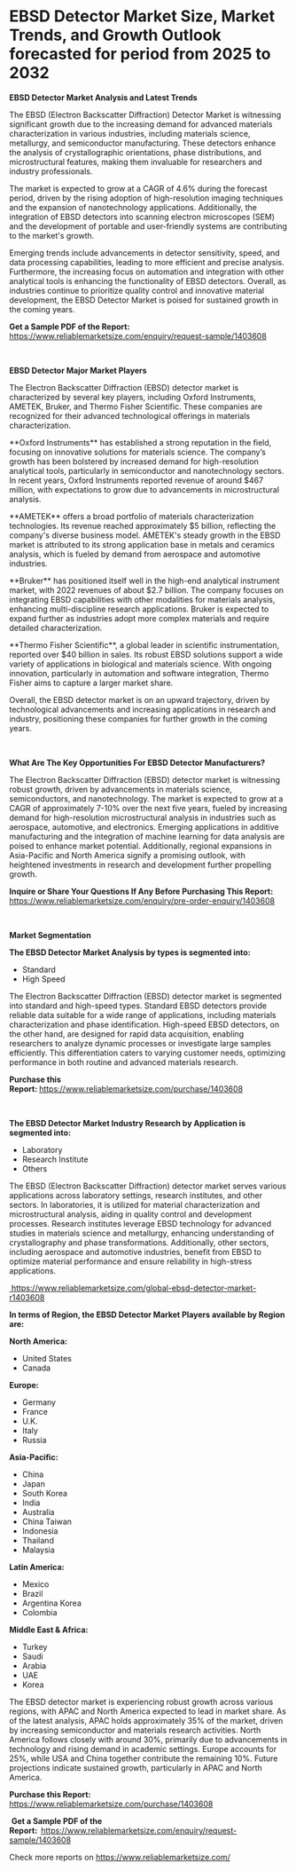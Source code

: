 <p><h1>EBSD Detector Market Size, Market Trends, and Growth Outlook forecasted for period from 2025 to 2032</h1></p><p><strong>EBSD Detector Market Analysis and Latest Trends</strong></p>
<p><p>The EBSD (Electron Backscatter Diffraction) Detector Market is witnessing significant growth due to the increasing demand for advanced materials characterization in various industries, including materials science, metallurgy, and semiconductor manufacturing. These detectors enhance the analysis of crystallographic orientations, phase distributions, and microstructural features, making them invaluable for researchers and industry professionals.</p><p>The market is expected to grow at a CAGR of 4.6% during the forecast period, driven by the rising adoption of high-resolution imaging techniques and the expansion of nanotechnology applications. Additionally, the integration of EBSD detectors into scanning electron microscopes (SEM) and the development of portable and user-friendly systems are contributing to the market's growth.</p><p>Emerging trends include advancements in detector sensitivity, speed, and data processing capabilities, leading to more efficient and precise analysis. Furthermore, the increasing focus on automation and integration with other analytical tools is enhancing the functionality of EBSD detectors. Overall, as industries continue to prioritize quality control and innovative material development, the EBSD Detector Market is poised for sustained growth in the coming years.</p></p>
<p><strong>Get a Sample PDF of the Report:&nbsp;</strong> <a href="https://www.reliablemarketsize.com/enquiry/request-sample/1403608?utm_campaign=2723&utm_medium=2&utm_source=Github&utm_content=ia&utm_term=28032025&utm_id=ebsd-detector">https://www.reliablemarketsize.com/enquiry/request-sample/1403608</a></p>
<p>&nbsp;</p>
<p><strong>EBSD Detector Major Market Players</strong></p>
<p><p>The Electron Backscatter Diffraction (EBSD) detector market is characterized by several key players, including Oxford Instruments, AMETEK, Bruker, and Thermo Fisher Scientific. These companies are recognized for their advanced technological offerings in materials characterization.</p><p>**Oxford Instruments** has established a strong reputation in the field, focusing on innovative solutions for materials science. The company’s growth has been bolstered by increased demand for high-resolution analytical tools, particularly in semiconductor and nanotechnology sectors. In recent years, Oxford Instruments reported revenue of around $467 million, with expectations to grow due to advancements in microstructural analysis.</p><p>**AMETEK** offers a broad portfolio of materials characterization technologies. Its revenue reached approximately $5 billion, reflecting the company's diverse business model. AMETEK's steady growth in the EBSD market is attributed to its strong application base in metals and ceramics analysis, which is fueled by demand from aerospace and automotive industries.</p><p>**Bruker** has positioned itself well in the high-end analytical instrument market, with 2022 revenues of about $2.7 billion. The company focuses on integrating EBSD capabilities with other modalities for materials analysis, enhancing multi-discipline research applications. Bruker is expected to expand further as industries adopt more complex materials and require detailed characterization.</p><p>**Thermo Fisher Scientific**, a global leader in scientific instrumentation, reported over $40 billion in sales. Its robust EBSD solutions support a wide variety of applications in biological and materials science. With ongoing innovation, particularly in automation and software integration, Thermo Fisher aims to capture a larger market share.</p><p>Overall, the EBSD detector market is on an upward trajectory, driven by technological advancements and increasing applications in research and industry, positioning these companies for further growth in the coming years.</p></p>
<p>&nbsp;</p>
<p><strong>What Are The Key Opportunities For EBSD Detector Manufacturers?</strong></p>
<p><p>The Electron Backscatter Diffraction (EBSD) detector market is witnessing robust growth, driven by advancements in materials science, semiconductors, and nanotechnology. The market is expected to grow at a CAGR of approximately 7-10% over the next five years, fueled by increasing demand for high-resolution microstructural analysis in industries such as aerospace, automotive, and electronics. Emerging applications in additive manufacturing and the integration of machine learning for data analysis are poised to enhance market potential. Additionally, regional expansions in Asia-Pacific and North America signify a promising outlook, with heightened investments in research and development further propelling growth.</p></p>
<p><strong>Inquire or Share Your Questions If Any Before Purchasing This Report:</strong> <a href="https://www.reliablemarketsize.com/enquiry/pre-order-enquiry/1403608?utm_campaign=2723&utm_medium=2&utm_source=Github&utm_content=ia&utm_term=28032025&utm_id=ebsd-detector">https://www.reliablemarketsize.com/enquiry/pre-order-enquiry/1403608</a></p>
<p>&nbsp;</p>
<p><strong>Market Segmentation</strong></p>
<p><strong>The EBSD Detector Market Analysis by types is segmented into:</strong></p>
<p><ul><li>Standard</li><li>High Speed</li></ul></p>
<p><p>The Electron Backscatter Diffraction (EBSD) detector market is segmented into standard and high-speed types. Standard EBSD detectors provide reliable data suitable for a wide range of applications, including materials characterization and phase identification. High-speed EBSD detectors, on the other hand, are designed for rapid data acquisition, enabling researchers to analyze dynamic processes or investigate large samples efficiently. This differentiation caters to varying customer needs, optimizing performance in both routine and advanced materials research.</p></p>
<p><strong>Purchase this Report:&nbsp;</strong><a href="https://www.reliablemarketsize.com/purchase/1403608?utm_campaign=2723&utm_medium=2&utm_source=Github&utm_content=ia&utm_term=28032025&utm_id=ebsd-detector">https://www.reliablemarketsize.com/purchase/1403608</a></p>
<p>&nbsp;</p>
<p><strong>The EBSD Detector Market Industry Research by Application is segmented into:</strong></p>
<p><ul><li>Laboratory</li><li>Research Institute</li><li>Others</li></ul></p>
<p><p>The EBSD (Electron Backscatter Diffraction) detector market serves various applications across laboratory settings, research institutes, and other sectors. In laboratories, it is utilized for material characterization and microstructural analysis, aiding in quality control and development processes. Research institutes leverage EBSD technology for advanced studies in materials science and metallurgy, enhancing understanding of crystallography and phase transformations. Additionally, other sectors, including aerospace and automotive industries, benefit from EBSD to optimize material performance and ensure reliability in high-stress applications.</p></p>
<p><a href="https://www.reliablemarketsize.com/global-ebsd-detector-market-r1403608?utm_campaign=2723&utm_medium=2&utm_source=Github&utm_content=ia&utm_term=28032025&utm_id=ebsd-detector">&nbsp;https://www.reliablemarketsize.com/global-ebsd-detector-market-r1403608</a></p>
<p><strong>In terms of Region, the EBSD Detector Market Players available by Region are:</strong></p>
<p>
    <p> <strong> North America: </strong>
        <ul>
            <li>United States</li>
            <li>Canada</li>
        </ul>
        </p> 
    <p> <strong> Europe: </strong>
        <ul>
            <li>Germany</li>
            <li>France</li>
            <li>U.K.</li>
            <li>Italy</li>
            <li>Russia</li>
        </ul>
        </p> 
    <p> <strong> Asia-Pacific: </strong>
        <ul>
            <li>China</li>
            <li>Japan</li>
            <li>South Korea</li>
            <li>India</li>
            <li>Australia</li>
            <li>China Taiwan</li>
            <li>Indonesia</li>
            <li>Thailand</li>
            <li>Malaysia</li>
        </ul>
        </p> 
    <p> <strong> Latin America: </strong>
        <ul>
            <li>Mexico</li>
            <li>Brazil</li>
            <li>Argentina Korea</li>
            <li>Colombia</li>
        </ul>
        </p> 
    <p> <strong> Middle East & Africa: </strong>
        <ul>
            <li>Turkey</li>
            <li>Saudi</li>
            <li>Arabia</li>
            <li>UAE</li>
            <li>Korea</li>
        </ul>
    </p>
    </p>
<p><p>The EBSD detector market is experiencing robust growth across various regions, with APAC and North America expected to lead in market share. As of the latest analysis, APAC holds approximately 35% of the market, driven by increasing semiconductor and materials research activities. North America follows closely with around 30%, primarily due to advancements in technology and rising demand in academic settings. Europe accounts for 25%, while USA and China together contribute the remaining 10%. Future projections indicate sustained growth, particularly in APAC and North America.</p></p>
<p><strong>Purchase this Report: </strong><a href="https://www.reliablemarketsize.com/purchase/1403608?utm_campaign=2723&utm_medium=2&utm_source=Github&utm_content=ia&utm_term=28032025&utm_id=ebsd-detector">https://www.reliablemarketsize.com/purchase/1403608</a></p>
<p>&nbsp;<strong>Get a Sample PDF of the Report:&nbsp;&nbsp;</strong><a href="https://www.reliablemarketsize.com/enquiry/request-sample/1403608?utm_campaign=2723&utm_medium=2&utm_source=Github&utm_content=ia&utm_term=28032025&utm_id=ebsd-detector">https://www.reliablemarketsize.com/enquiry/request-sample/1403608</a></p>
<p><strong></strong></p>
<p>Check more reports on <a href="https://www.reliablemarketsize.com/?utm_campaign=2723&utm_medium=2&utm_source=Github&utm_content=ia&utm_term=28032025&utm_id=ebsd-detector">https://www.reliablemarketsize.com/</a></p>